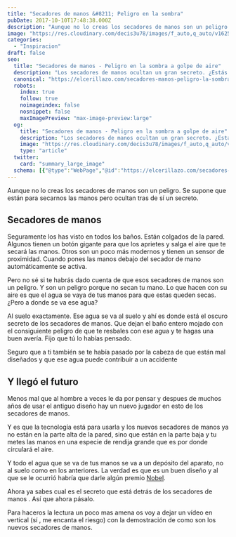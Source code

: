 ```yaml
---
title: "Secadores de manos &#8211; Peligro en la sombra"
pubDate: 2017-10-10T17:48:38.000Z
description: "Aunque no lo creas los secadores de manos son un peligro. Se supone que están para secarnos las manos pero ocultan tras de sí un secreto."
image: "https://res.cloudinary.com/decis3u78/images/f_auto,q_auto/v1625744848/secador_de_mano_trjxra_49094426/secador_de_mano_trjxra_49094426.jpg?_i=AA"
categories:
  - "Inspiracion"
draft: false
seo:
  title: "Secadores de manos - Peligro en la sombra a golpe de aire"
  description: "Los secadores de manos ocultan un gran secreto. ¿Estás preparado para saber cual es el secreto que se esconde detrás de estos artilugios?"
  canonical: "https://elcerillazo.com/secadores-manos-peligro-la-sombra/"
  robots:
    index: true
    follow: true
    noimageindex: false
    nosnippet: false
    maxImagePreview: "max-image-preview:large"
  og:
    title: "Secadores de manos - Peligro en la sombra a golpe de aire"
    description: "Los secadores de manos ocultan un gran secreto. ¿Estás preparado para saber cual es el secreto que se esconde detrás de estos artilugios?"
    image: "https://res.cloudinary.com/decis3u78/images/f_auto,q_auto/v1625744848/secador_de_mano_trjxra_49094426/secador_de_mano_trjxra_49094426.jpg?_i=AA"
    type: "article"
  twitter:
    card: "summary_large_image"
  schema: [{"@type":"WebPage","@id":"https://elcerillazo.com/secadores-manos-peligro-la-sombra/","url":"https://elcerillazo.com/secadores-manos-peligro-la-sombra/","name":"Secadores de manos - Peligro en la sombra a golpe de aire","isPartOf":{"@id":"https://elcerillazo.com/#website"},"primaryImageOfPage":{"@id":"https://elcerillazo.com/secadores-manos-peligro-la-sombra/#primaryimage"},"image":{"@id":"https://elcerillazo.com/secadores-manos-peligro-la-sombra/#primaryimage"},"thumbnailUrl":"https://res.cloudinary.com/decis3u78/images/f_auto,q_auto/v1625744848/secador_de_mano_trjxra_49094426/secador_de_mano_trjxra_49094426.jpg?_i=AA","datePublished":"2017-10-10T19:48:38+00:00","author":{"@id":"https://elcerillazo.com/#/schema/person/368d5b496aeaf077b307f248a72abcd9"},"description":"Los secadores de manos ocultan un gran secreto. ¿Estás preparado para saber cual es el secreto que se esconde detrás de estos artilugios?","breadcrumb":{"@id":"https://elcerillazo.com/secadores-manos-peligro-la-sombra/#breadcrumb"},"inLanguage":"es","potentialAction":[{"@type":"ReadAction","target":["https://elcerillazo.com/secadores-manos-peligro-la-sombra/"]}]},{"@type":"ImageObject","inLanguage":"es","@id":"https://elcerillazo.com/secadores-manos-peligro-la-sombra/#primaryimage","url":"https://res.cloudinary.com/decis3u78/images/f_auto,q_auto/v1625744848/secador_de_mano_trjxra_49094426/secador_de_mano_trjxra_49094426.jpg?_i=AA","contentUrl":"https://res.cloudinary.com/decis3u78/images/f_auto,q_auto/v1625744848/secador_de_mano_trjxra_49094426/secador_de_mano_trjxra_49094426.jpg?_i=AA","width":992,"height":555,"caption":"Secadores de manos"},{"@type":"BreadcrumbList","@id":"https://elcerillazo.com/secadores-manos-peligro-la-sombra/#breadcrumb","itemListElement":[{"@type":"ListItem","position":1,"name":"Portada","item":"https://elcerillazo.com/"},{"@type":"ListItem","position":2,"name":"Secadores de manos &#8211; Peligro en la sombra"}]},{"@type":"WebSite","@id":"https://elcerillazo.com/#website","url":"https://elcerillazo.com/","name":"El Cerillazo","description":"De pequeño hacía hogueras y jugaba con cerillas","potentialAction":[{"@type":"SearchAction","target":{"@type":"EntryPoint","urlTemplate":"https://elcerillazo.com/?s={search_term_string}"},"query-input":{"@type":"PropertyValueSpecification","valueRequired":true,"valueName":"search_term_string"}}],"inLanguage":"es"},{"@type":"Person","@id":"https://elcerillazo.com/#/schema/person/368d5b496aeaf077b307f248a72abcd9","name":"montywp","url":"https://elcerillazo.com/author/montywp/"}]
---
```


Aunque no lo creas los secadores de manos son un peligro. Se supone que están para secarnos las manos pero ocultan tras de sí un secreto.

## Secadores de manos

Seguramente los has visto en todos los baños. Están colgados de la pared. Algunos tienen un botón gigante para que los aprietes y salga el aire que te secará las manos. Otros son un poco más modernos y tienen un sensor de proximidad. Cuando pones las manos debajo del secador de mano automáticamente se activa.

Pero no sé si te habrás dado cuenta de que esos secadores de manos son un peligro. Y son un peligro porque no secan tu mano. Lo que hacen con su aire es que el agua se vaya de tus manos para que estas queden secas. ¿Pero a donde se va ese agua?

Al suelo exactamente. Ese agua se va al suelo y ahí es donde está el oscuro secreto de los secadores de manos. Que dejan el baño entero mojado con el consiguiente peligro de que te resbales con ese agua y te hagas una buen avería. Fijo que tú lo habías pensado.

Seguro que a ti también se te había pasado por la cabeza de que están mal diseñados y que ese agua puede contribuir a un accidente

## Y llegó el futuro

Menos mal que al hombre a veces le da por pensar y despues de muchos años de usar el antiguo diseño hay un nuevo jugador en esto de los secadores de manos.

Y es que la tecnología está para usarla y los nuevos secadores de manos ya no están en la parte alta de la pared, sino que están en la parte baja y tu metes las manos en una especie de rendija grande que es por donde circulará el aire.

Y todo el agua que se va de tus manos se va a un depósito del aparato, no al suelo como en los anteriores. La verdad es que es un buen diseño y al que se le ocurrió habría que darle algún premio [Nobel](https://es.wikipedia.org/wiki/Premio_Nobel).

Ahora ya sabes cual es el secreto que está detrás de los secadores de manos . Así que ahora pásalo.

Para haceros la lectura un poco mas amena os voy a dejar un vídeo en vertical (sí , me encanta el riesgo) con la demostración de como son los nuevos secadores de manos.